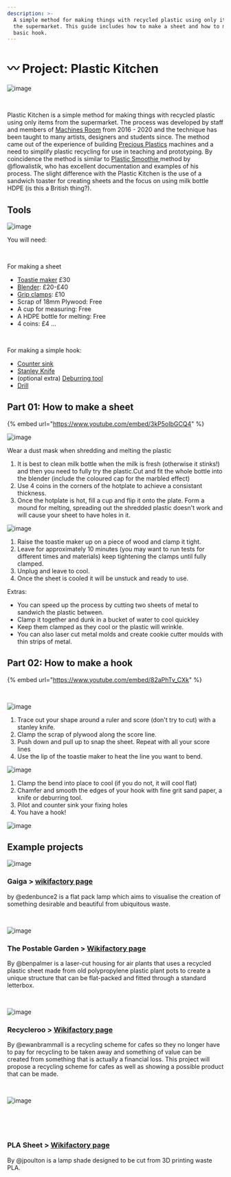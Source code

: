 ```yaml
---
description: >-
  A simple method for making things with recycled plastic using only items from
  the supermarket. This guide includes how to make a sheet and how to make a
  basic hook.
---
```


# 〰 Project: Plastic Kitchen

![image](https://wikifactory.com/files/RmlsZTo0NzIxMjk=)

​

Plastic Kitchen is a simple method for making things with recycled plastic using only items from the supermarket. The process was developed by staff and members of [Machines Room](https://www.instagram.com/machinesroom/?hl=en) from 2016 - 2020 and the technique has been taught to many artists, designers and students since. The method came out of the experience of building [Precious Plastics](https://preciousplastic.com) machines and a need to simplify plastic recycling for use in teaching and prototyping. By coincidence the method is similar to [Plastic Smoothie ](https://plasticsmoothie.com) method by @flowalistik, who has excellent documentation and examples of his process. The slight difference with the Plastic Kitchen is the use of a sandwich toaster for creating sheets and the focus on using milk bottle HDPE (is this a British thing?).

## Tools

![image](https://wikifactory.com/files/RmlsZTo0NzIxMzQ=)

You will need:

​

For making a sheet

* [Toastie maker](https://bit.ly/32Oot0j) £30
* [Blender](https://bit.ly/2WeYwET): £20-£40
* [Grip clamps](https://www.zoro.co.uk/shop/hand-tools/quick-clamps/mini-quick-grip-clamps-12%22%2F300mm-pack-of-2/p/ZT1257123X?targetid=pla-954324910543\&loc\_physical\_ms=9045882\&dev=c\&gclid=CjwKCAiAkan9BRAqEiwAP9X6Uf7FgezZN7fUBtIf5h8vIVJ9V3y\_LM2QJ5JoqxSDChZ8kcEx9ih6FRoC9q8QAvD\_BwE): £10
* Scrap of 18mm Plywood: Free
* A cup for measuring: Free
* A HDPE bottle for melting: Free
* 4 coins: £4 ...

​

For making a simple hook:

* [Counter sink](https://www.screwfix.com/p/erbauer-countersink-12-7-x-70mm/86157?tc=FB4)
* [Stanley Knife](https://uk.rs-online.com/web/p/safety-knives/2035159?cm\_mmc=UK-PLA-DS3A-\_-google-\_-PLA\_UK\_EN\_Hand\_Tools\_Whoop-\_-Safety+Knives\_Whoop+%282%29-\_-2035159\&matchtype=\&aud-827186183886:pla-303702658507\&gclid=CjwKCAiAkan9BRAqEiwAP9X6Ue2mAitgQ11maPaVHTbk8\_ZJiyd4zXE1pnkJOn0uDNkqs4rOkfPBgBoC6ncQAvD\_BwE\&gclsrc=aw.ds)
* (optional extra) [Deburring tool](https://uk.rs-online.com/web/p/deburring-tools/1230915?cm\_mmc=UK-PLA-DS3A-\_-google-\_-PLA\_UK\_EN\_Hand\_Tools\_Whoop-\_-Deburring+Tools\_Whoop-\_-1230915\&matchtype=\&aud-827186183686:pla-339282884860\&gclid=CjwKCAiAkan9BRAqEiwAP9X6UXWKCbeBcEEfFevmM0CcF97TjQac4HXAhz3wYVOYDDv7riNUgBiO7RoCY4wQAvD\_BwE\&gclsrc=aw.ds)
* [Drill](https://www.diy.com/departments/dewalt-xr-10-8v-1-3ah-li-ion-cordless-drill-driver-impact-driver-dck211c2-bqgb/861854\_BQ.prd?storeId=1346)

## Part 01: How to make a sheet

{% embed url="https://www.youtube.com/embed/3kP5oIbGCQ4" %}



![image](https://wikifactory.com/files/RmlsZTo0NzIyMDU=)

​Wear a dust mask when shredding and melting the plastic

1. It is best to clean milk bottle when the milk is fresh (otherwise it stinks!) and then you need to fully try the plastic.Cut and fit the whole bottle into the blender (include the coloured cap for the marbled effect)
2. Use 4 coins in the corners of the hotplate to achieve a consistant thickness.
3. Once the hotplate is hot, fill a cup and flip it onto the plate. Form a mound for melting, spreading out the shredded plastic doesn't work and will cause your sheet to have holes in it.

![image](https://wikifactory.com/files/RmlsZTo0NzIyMTI=)

1. Raise the toastie maker up on a piece of wood and clamp it tight.
2. Leave for approximately 10 minutes (you may want to run tests for different times and materials) keep tightening the clamps until fully clamped.
3. Unplug and leave to cool.
4. Once the sheet is cooled it will be unstuck and ready to use.

Extras:

* You can speed up the process by cutting two sheets of metal to sandwich the plastic between.
* Clamp it together and dunk in a bucket of water to cool quickley&#x20;
* Keep them clamped as they cool or the plastic will wrinkle.
* You can also laser cut metal molds and create cookie cutter moulds with thin strips of metal.

## Part 02: How to make a hook

{% embed url="https://www.youtube.com/embed/82aPhTv_CXk" %}



​

![image](https://wikifactory.com/files/RmlsZTo0NzIyMTQ=)

1. Trace out your shape around a ruler and score (don't try to cut) with a stanley knife.
2. Clamp the scrap of plywood along the score line.
3. Push down and pull up to snap the sheet. Repeat with all your score lines
4. Use the lip of the toastie maker to heat the line you want to bend.

![image](https://wikifactory.com/files/RmlsZTo0NzIyMTg=)

1. Clamp the bend into place to cool (if you do not, it will cool flat)
2. Chamfer and smooth the edges of your hook with fine grit sand paper, a knife or deburring tool.
3. Pilot and counter sink your fixing holes
4. You have a hook!

![image](https://wikifactory.com/files/RmlsZTo0NzIyMjI=)

## Example projects

![image](https://wikifactory.com/files/RmlsZTo0NzIyMjQ=)

### Gaiga > [wikifactory page](https://wikifactory.com/+othertodaystudio/gaiga)

by @edenbunce2 is a flat pack lamp which aims to visualise the creation of something desirable and beautiful from ubiquitous waste.

​

![image](https://wikifactory.com/files/RmlsZTo0NzIyMjU=)

### The Postable Garden > [Wikifactory page](https://wikifactory.com/+othertodaystudio/the-postable-garden)

By @benpalmer is a laser-cut housing for air plants that uses a recycled plastic sheet made from old polypropylene plastic plant pots to create a unique structure that can be flat-packed and fitted through a standard letterbox.

​

![image](https://wikifactory.com/files/RmlsZTo0NzIyMjc=)

### Recycleroo > [Wikifactory page](https://wikifactory.com/+othertodaystudio/recycleroo)

By @ewanbrammall is a recycling scheme for cafes so they no longer have to pay for recycling to be taken away and something of value can be created from something that is actually a financial loss. This project will propose a recycling scheme for cafes as well as showing a possible product that can be made.

​

![image](https://wikifactory.com/files/RmlsZTo0NzIyMjg=)

​

​

### PLA Sheet > [Wikifactory page](https://wikifactory.com/+othertodaystudio/pla-sheet)

By @jpoulton is a lamp shade designed to be cut from 3D printing waste PLA.
